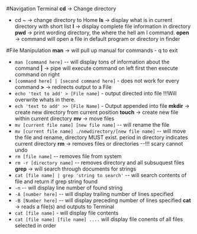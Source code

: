 #Navigation Terminal
**cd** -> Change directory
- cd ~ -> change directory to Home
**ls** -> display what is in current directory with short list
**l** -> display complete file information in directory
**pwd** -> print wording directory, the where the hell am I command.
**open** -> command will open a file in default program or directory in finder

#File Manipulation
**man** -> will pull up manual for commands - q to exit
- `man [command here]` -- will display tons of information about the command
**|** -> pipe will execute command on left first then execute command on right
- `[command here] | [second command here]` - does not work for every command
**>** -> redirects output to a File
- `echo 'text to add' > [File name]` - output directed into file !!!Will overwrite whats in there.
- `ech 'text to add' >> [File Name]`  - Output appended into file
**mkdir** -> create new directory from current position
**touch** -> create new file within current directory
**mv** -> move files
- `mv [current file name] [new file name]` -- will rename the file
- `mv [current file name] ./newdirectory/[new file name]` -- will move the file and rename, directory MUST exist. period in directory indicates current directory
**rm** -> removes files or directories --!!! scary cannot undo
- `rm [file name]` -- removes file from system
- `rm -r [directory name]` -- removes directory and all subsuquest files
**grep** -> will search through documents for strings
- `cat [file name] | grep 'string to search'` -- will search contents of file and return if grep string found
- `-n` -- will display line number of found string
- `-A [number here]` -- will display trailing number of lines specified
- `-B [Number here]` -- will display preceding number of lines specified
**cat** -> reads a file(s) and outputs to Terminal
- `cat [file name]` - will display file contents
- `cat [file name] [file name] ....` will display file conents of all files selected in order
